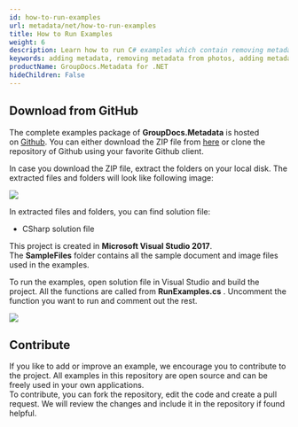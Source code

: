 ```yaml
---
id: how-to-run-examples
url: metadata/net/how-to-run-examples
title: How to Run Examples
weight: 6
description: Learn how to run C# examples which contain removing metadata from photos, adding metadata to photos, removing metadata from pdf, adding metadata to various formats and many more examples.
keywords: adding metadata, removing metadata from photos, adding metadata to photos, removing metadata from pdf, C# 
productName: GroupDocs.Metadata for .NET
hideChildren: False
---
```

## Download from GitHub

The complete examples package of **GroupDocs.Metadata** is hosted on [Github](https://github.com/groupdocsmetadata/GroupDocs_Metadata_NET). You can either download the ZIP file from [here](https://github.com/groupdocsmetadata/GroupDocs_Metadata_NET/archive/master.zip) or clone the repository of Github using your favorite Github client.

In case you download the ZIP file, extract the folders on your local disk. The extracted files and folders will look like following image:

![](metadata/net/images/how-to-run-examples.png)

In extracted files and folders, you can find solution file:

*   CSharp solution file

This project is created in **Microsoft Visual Studio 2017**. The **SampleFiles** folder contains all the sample document and image files used in the examples.

To run the examples, open solution file in Visual Studio and build the project. All the functions are called from **RunExamples.cs** . Uncomment the function you want to run and comment out the rest.

![](metadata/net/images/how-to-run-examples_1.png)

## Contribute

If you like to add or improve an example, we encourage you to contribute to the project. All examples in this repository are open source and can be freely used in your own applications.  
To contribute, you can fork the repository, edit the code and create a pull request. We will review the changes and include it in the repository if found helpful.
